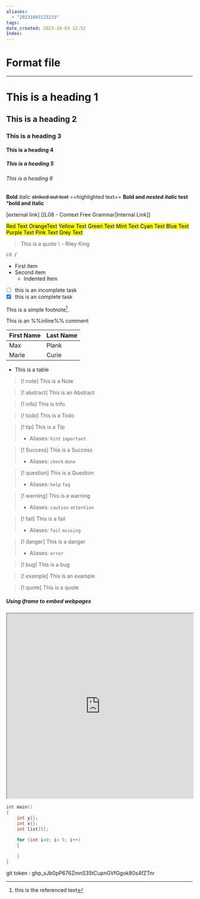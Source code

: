 ```yaml
---
aliases:
  - "20231003125233"
tags: 
date_created: 2023-10-03 12:52
Index:
---
```

# Format file
---
# This is a heading 1
## This is a heading 2
### This is a heading 3
#### This is a heading 4
##### This is a heading 5
###### This is a heading 6

**Bold**
*italic*
~~striked out text~~
==highlighted text==
**Bold and _nested italic_ test**
***bold and italic**

[external link]
[[L08 - Context Free Grammar|Internal Link]]

<mark class='red'> Red Text</mark>
<mark class='orange'> OrangeText</mark>
<mark class='yellow'> Yellow Text</mark>
<mark class='green'> Green Text</mark>
<mark class='mint'> Mint Text</mark>
<mark class='cyan'> Cyan Text</mark>
<mark class='blue'> Blue Text</mark>
<mark class='purple'> Purple Text</mark>
<mark class='pink'> Pink Text</mark>
<mark class='grey'> Grey Text</mark>

> This is a quote
> \ - Riley King

```bash
cd /
```

- First item
- Second item
	- Indented Item

- [ ] this is an incomplete task
- [x] this is an complete task

This is a simple footnote[^1].
[^1]: this is the referenced text

This is an %%inline%% comment

| First Name | Last Name |
| ---------- | --------- |
| Max        | Plank     |
| Marie      | Curie          |
- This is a table

>[! note] 
>This is a Note

>[! abstract] 
>This is an Abstract

>[! info]
>This is Info

>[! todo] 
>This is a Todo

>[! tip] 
>This is a Tip
>- Aliases: `hint` `important`

>[! Success] 
>This is a Success
>- Aliases: `check` `done`

>[! question]
>This is a Question
>- Aliases: `help` `faq`

>[! warning]
>This is a warning
>- Aliases: `caution` `attention`

>[! fail]
>This is a fail
>- Aliases: `fail` `missing`

>[! danger]
>This is a danger
>- Aliases: `error`

>[! bug] 
>This is a bug

>[! example]
>This is an example

>[! quote]
>This is a quote

##### Using iframe to embed webpages
<iframe src="https://help.obsidian.md/Editing+and+formatting/Keyboard+shortcuts+for+editing" width=100% height=500></iframe>

```c++
int main()
{
	int y{};
	int x{};
	int list[5];

	for (int i=0; i< 5; i++)
	{
		
	}
}
```

git token : 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